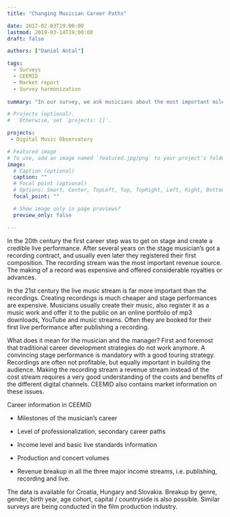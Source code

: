 ```yaml
---
title: "Changing Musician Career Paths"

date: 2017-02-03T19:00:00
lastmod: 2019-03-14T19:00:00
draft: false

authors: ["Daniel Antal"]

tags:
  - Surveys
  - CEEMID
  - Market report
  - Survey harmonization
  
summary: "In our survey, we ask musicians about the most important milestones of their career and their achievement in the past 12 month. So far we have surveyed more than 2000 music professionals and 900 film production professionals in Croatia, Hungary and Slovakia."

# Projects (optional).
#   Otherwise, set `projects: []`.

projects: 
 - Digital Music Observatory

# Featured image
# To use, add an image named `featured.jpg/png` to your project's folder. 
image:
  # Caption (optional)
  caption: ""
  # Focal point (optional)
  # Options: Smart, Center, TopLeft, Top, TopRight, Left, Right, BottomLeft, Bottom, BottomRight
  focal_point: ""

  # Show image only in page previews?
  preview_only: false

---
```



In the 20th century the first career step was to get on stage and create a credible live performance. After several years on the stage musician’s got a recording contract, and usually even later they registered their first composition. The recording stream was the most important revenue source. The making of a record was expensive and offered considerable royalties or advances.

In the 21st century the live music stream is far more important than the recordings. Creating recordings is much cheaper and stage performances are expensive. Musicians usually create their music, also register it as a music work and offer it to the public on an online portfolio of mp3 downloads, YouTube and music streams.  Often they are booked for their first live performance after publishing a recording.

What does it mean for the musician and the manager?  First and foremost that traditional career development strategies do not work anymore. A convincing stage performance is mandatory with a good touring strategy.  Recordings are often not profitable, but equally important in building the audience. Making the recording stream a revenue stream instead of the cost stream requires a very good understanding of the costs and benefits of the different digital channels. CEEMID also contains market information on these issues.

Career information in CEEMID

* Milestones of the musician’s career

* Level of professionalization, secondary career paths

* Income level and basic live standards information

* Production and concert volumes

* Revenue breakup in all the three major income streams, i.e. publishing, recording and live.

The data is available for Croatia, Hungary and Slovakia. Breakup by genre, gender, birth year, age cohort, capital  / countryside is also possible.  Similar surveys are being conducted in the film production industry.